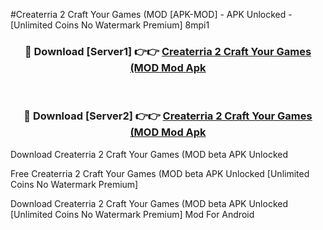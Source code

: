 #Createrria 2 Craft Your Games (MOD [APK-MOD] - APK Unlocked - [Unlimited Coins No Watermark Premium] 8mpi1



<div align="center">

<h3>🔴 Download [Server1] 👉👉 <a href="https://momento.my/?title=Createrria_2_Craft_Your_Games_(MOD">Createrria 2 Craft Your Games (MOD Mod Apk</a></h3><br>

<h3>🔴 Download [Server2] 👉👉 <a href="https://momento.my/?title=Createrria_2_Craft_Your_Games_(MOD">Createrria 2 Craft Your Games (MOD Mod Apk</a></h3>
</div>



Download Createrria 2 Craft Your Games (MOD beta APK Unlocked

Free Createrria 2 Craft Your Games (MOD beta APK Unlocked [Unlimited Coins No Watermark Premium]

Download Createrria 2 Craft Your Games (MOD beta APK Unlocked [Unlimited Coins No Watermark Premium] Mod For Android
